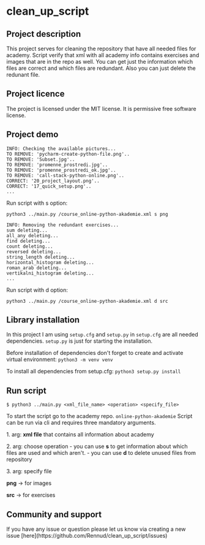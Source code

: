 # clean_up_script

## Project description
This project serves for cleaning the repository that have all needed files for academy. Script verify that xml with all academy info contains exercises and images that are in the repo as well. You can get just the information which files are correct and which files are redundant. Also you can just delete the redunant file.

## Project licence
The project is licensed under the MIT license. It is permissive free software license.

## Project demo
<pre><code>INFO: Checking the available pictures...
TO REMOVE: 'pycharm-create-python-file.png'..
TO REMOVE: 'Subset.jpg'..
TO REMOVE: 'promenne_prostredi.jpg'..
TO REMOVE: 'promenne_prostredi_ok.jpg'..
TO REMOVE: 'call-stack-python-online.png'..
CORRECT: '20_project_layout.png'..
CORRECT: '17_quick_setup.png'..
...
</code></pre>

<p>Run script with s option:</p>
<p><code>python3 ../main.py /course_online-python-akademie.xml s png</code></p>

<pre><code>INFO: Removing the redundant exercises...
sum deleting...
all_any deleting...
find deleting...
count deleting...
reversed deleting...
string_length deleting...
horizontal_histogram deleting...
roman_arab deleting...
vertikalni_histogram deleting...
...
</code></pre>

<p>Run script with d option:</p>
<p><code>python3 ../main.py /course_online-python-akademie.xml d src</code></p>

## Library installation
In this project I am using <code>setup.cfg</code> and <code>setup.py</code> in <code>setup.cfg</code> are all needed dependencies. <code>setup.py</code> is just for starting the installation.
<p>Before installation of dependencies don't forget to create and activate virtual environment: <code>python3 -m venv venv</code></p>
<p>To install all dependencies from setup.cfg: <code>python3 setup.py install</code></p>

## Run script
```$ python3 ../main.py <xml_file_name> <operation> <specify_file>```

<p>To start the script go to the academy repo. <code>online-python-akademie</code> Script can be run via cli and requires three mandatory arguments.</p>
<p>1. arg: <strong>xml file</strong> that contains all information about academy</p>
<p>2. arg: choose operation
    - you can use <strong>s</strong> to get information about which files are used and which aren't.
    - you can use <strong>d</strong> to delete unused files from repository
</p>
<p>3. arg: specify file
    <p><strong>png</strong> -> for images</p>
    <p><strong>src</strong> -> for exercises</p>
</p>

## Community and support
<p>If you have any issue or question please let us know via creating a new issue [here](https://github.com/Rennud/clean_up_script/issues)</p>

